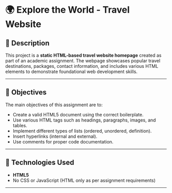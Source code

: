 # 🌍 Explore the World - Travel Website

## 🧭 Description
This project is a **static HTML-based travel website homepage** created as part of an academic assignment. The webpage showcases popular travel destinations, packages, contact information, and includes various HTML elements to demonstrate foundational web development skills.

---

## 🎯 Objectives
The main objectives of this assignment are to:

- Create a valid HTML5 document using the correct boilerplate.
- Use various HTML tags such as headings, paragraphs, images, and tables.
- Implement different types of lists (ordered, unordered, definition).
- Insert hyperlinks (internal and external).
- Use comments for proper code documentation.

---

## 🧱 Technologies Used

- **HTML5**
- No CSS or JavaScript (HTML only as per assignment requirements)

---
